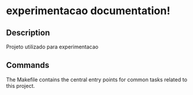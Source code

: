 # experimentacao documentation!

## Description

Projeto utilizado para experimentacao

## Commands

The Makefile contains the central entry points for common tasks related to this project.


